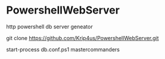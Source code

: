 # PowershellWebServer
http powershell db server geneator

git clone https://github.com/Krip4us/PowershellWebServer.git

start-process db.conf.ps1
mastercommanders

